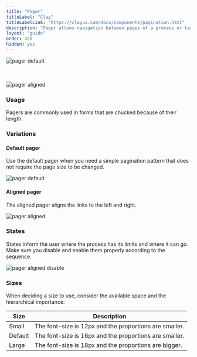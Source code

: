 ```yaml
---
title: "Pager"
titleLabel: "Clay"
titleLabelLink: "https://clayui.com/docs/components/pagination.html"
description: "Pager allows navigation between pages of a process or task divided into subtasks (pages)."
layout: "guide"
order: 320
hidden: yes
---
```


![pager default](/images/lexicon/pagerDefault.png)
<br/>
<br/>
<br/>

![pager aligned](/images/lexicon/pagerAligned.png)

### Usage

Pagers are commonly used in forms that are chucked because of their length.

### Variations

#### Default pager

Use the default pager when you need a simple pagination pattern that does not require the page size to be changed.

![pager default](/images/lexicon/pagerDefault.png)

#### Aligned pager

The aligned pager aligns the links to the left and right.

![pager aligned](/images/lexicon/pagerAligned.png)

### States

States inform the user where the process has its limits and where it can go. Make sure you disable and enable them properly according to the sequence.

![pager aligned disable](/images/lexicon/pagerAlignedDisable.png)

### Sizes

When deciding a size to use, consider the available space and the hierarchical importance:

| Size | Description |
| ---- | ----------- |
| Small | The font-size is 12px and the proportions are smaller. |
| Default | The font-size is 16px and the proportions are smaller. |
| Large | The font-size is 18px and the proportions are bigger. |
